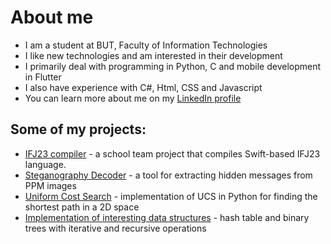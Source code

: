 # About me
   - I am a student at BUT, Faculty of Information Technologies
   - I like new technologies and am interested in their development
   - I primarily deal with programming in Python, C and mobile development in Flutter
   - I also have experience with C#, Html, CSS and Javascript
   - You can learn more about me on my [LinkedIn profile](https://www.linkedin.com/in/radek-jestrabik/)

## Some of my projects:
   - [IFJ23 compiler](https://github.com/hruboson/IFJ23) - a school team project that compiles Swift-based IFJ23 language.
   - [Steganography Decoder](https://github.com/JestrabikR/steg-decode) - a tool for extracting hidden messages from PPM images
   - [Uniform Cost Search](https://github.com/JestrabikR/uniform_cost_search) - implementation of UCS in Python for finding the shortest path in a 2D space
   - [Implementation of interesting data structures](https://github.com/JestrabikR/btree-hashtable) - hash table and binary trees with iterative and recursive operations
